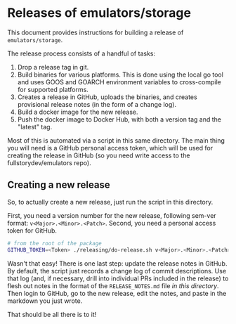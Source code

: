 # Releases of emulators/storage

This document provides instructions for building a release of `emulators/storage`.

The release process consists of a handful of tasks:
1. Drop a release tag in git.
2. Build binaries for various platforms. This is done using the local go tool and uses GOOS and GOARCH environment variables to cross-compile for supported platforms.
3. Creates a release in GitHub, uploads the binaries, and creates provisional release notes (in the form of a change log).
4. Build a docker image for the new release.
5. Push the docker image to Docker Hub, with both a version tag and the "latest" tag.

Most of this is automated via a script in this same directory. The main thing you will need is a GitHub personal access token, which will be used for creating the release in GitHub (so you need write access to the fullstorydev/emulators repo).

## Creating a new release

So, to actually create a new release, just run the script in this directory.

First, you need a version number for the new release, following sem-ver format: `v<Major>.<Minor>.<Patch>`. Second, you need a personal access token for GitHub.

```sh
# from the root of the package
GITHUB_TOKEN=<Token> ./releasing/do-release.sh v<Major>.<Minor>.<Patch>
```

Wasn't that easy! There is one last step: update the release notes in GitHub. By default, the script just records a change log of commit descriptions. Use that log (and, if necessary, drill into individual PRs included in the release) to flesh out notes in the format of the `RELEASE_NOTES.md` file _in this directory_. Then login to GitHub, go to the new release, edit the notes, and paste in the markdown you just wrote.

That should be all there is to it!
